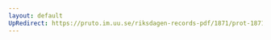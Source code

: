 ```yaml
---
layout: default
UpRedirect: https://pruto.im.uu.se/riksdagen-records-pdf/1871/prot-1871-urtima-ak--915/prot-1871-urtima-ak--915_006.pdf
---
```

